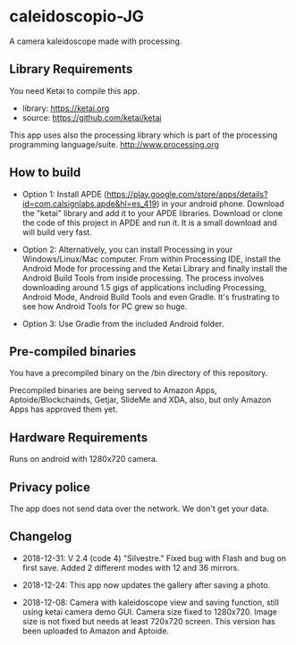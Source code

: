 # caleidoscopio-JG
A camera kaleidoscope made with processing.

## Library Requirements
You need Ketai to compile this app.

 * library: https://ketai.org
 * source: https://github.com/ketai/ketai

This app uses also the processing library which is part of the processing programming language/suite.
http://www.processing.org

## How to build

 * Option 1: Install APDE (https://play.google.com/store/apps/details?id=com.calsignlabs.apde&hl=es_419) in your android phone. Download the "ketai" library and add it to your APDE libraries. Download or clone the code of this project in APDE and run it. It is a small download and will build very fast.

 * Option 2: Alternatively, you can install Processing in your Windows/Linux/Mac computer. From within Processing IDE, install the Android Mode for processing and the Ketai Library and finally install the Android Build Tools from inside processing. The process involves downloading around 1.5 gigs of applications including Processing, Android Mode, Android Build Tools and even Gradle. It's frustrating to see how Android Tools for PC grew so huge.

 * Option 3: Use Gradle from the included Android folder.

## Pre-compiled binaries
You have a precompiled binary on the /bin directory of this repository.

Precompiled binaries are being served to Amazon Apps, Aptoide/Blockchainds, Getjar, SlideMe and XDA, also, but only Amazon Apps has approved them yet.

## Hardware Requirements
Runs on android with 1280x720 camera.

## Privacy police
The app does not send data over the network. We don't get your data.

## Changelog

* 2018-12-31: V 2.4 (code 4) "Silvestre." Fixed bug with Flash and bug on first save. Added 2 different modes with 12 and 36 mirrors.

* 2018-12-24: This app now updates the gallery after saving a photo.

* 2018-12-08: Camera with kaleidoscope view and saving function, still using ketai camera demo GUI.
Camera size fixed to 1280x720.
Image size is not fixed but needs at least 720x720 screen.
This version has been uploaded to Amazon and Aptoide.

